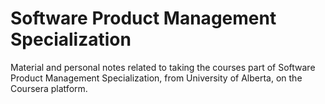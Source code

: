 # Software Product Management Specialization

Material and personal notes related to taking the courses part of Software Product Management Specialization, from University of Alberta, on the Coursera platform.
